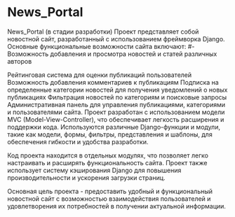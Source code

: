 # News_Portal
News_Portal (в стадии разработки)
Проект представляет собой новостной сайт, разработанный с использованием фреймворка Django. Основные функциональные возможности сайта включают: #- Возможность добавления и просмотра новостей и статей различных авторов

Рейтинговая система для оценки публикаций пользователей
Возможность добавления комментариев к публикациям
Подписка на определенные категории новостей для получения уведомлений о новых публикациях
Фильтрация новостей по категориям и поисковые запросы
Административная панель для управления публикациями, категориями и пользователями сайта.
Проект разработан с использованием модели MVC (Model-View-Controller), что обеспечивает легкость расширения и поддержки кода. Используются различные Django-функции и модули, такие как модели, формы, фильтры, представления и шаблоны, для обеспечения гибкости и удобства разработки.

Код проекта находится в отдельных модулях, что позволяет легко настраивать и расширять функциональность сайта. Проект также использует систему кэширования Django для повышения производительности и ускорения загрузки страниц.

Основная цель проекта - предоставить удобный и функциональный новостной сайт с возможностью взаимодействия пользователей и удовлетворения их потребностей в получении актуальной информации.
